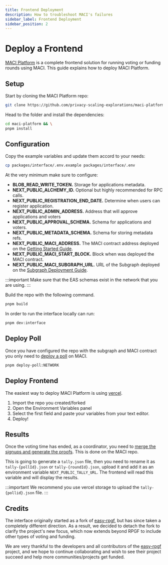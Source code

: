 ```yaml
---
title: Frontend Deployment
description: How to troubleshoot MACI's failures
sidebar_label: Frontend Deployment
sidebar_position: 2
---
```


# Deploy a Frontend

[MACI Platform](https://github.com/privacy-scaling-explorations/maci-platform) is a complete frontend solution for running voting or funding rounds using MACI. This guide explains how to deploy MACI Platform.

## Setup

Start by cloning the MACI Platform repo:

```bash
git clone https://github.com/privacy-scaling-explorations/maci-platform
```

Head to the folder and install the dependencies:

```bash
cd maci-platform && \
pnpm install
```

## Configuration

Copy the example variables and update them accord to your needs:

```bash
cp packages/interface/.env.example packages/interface/.env
```

At the very minimum make sure to configure:

- **BLOB_READ_WRITE_TOKEN.** Storage for applications metadata.
- **NEXT_PUBLIC_ALCHEMY_ID.** Optional but highly recommended for RPC calls.
- **NEXT_PUBLIC_REGISTRATION_END_DATE.** Determine when users can register application.
- **NEXT_PUBLIC_ADMIN_ADDRESS.** Address that will approve applications and voters
- **NEXT_PUBLIC_APPROVAL_SCHEMA.** Schema for applications and voters.
- **NEXT_PUBLIC_METADATA_SCHEMA.** Schema for storing metadata refs.
- **NEXT_PUBLIC_MACI_ADDRESS.** The MACI contract address deployed on the [Getting Started Guide](/docs/getting-started).
- **NEXT_PUBLIC_MACI_START_BLOCK.** Block when was deployed the MACI contract.
- **NEXT_PUBLIC_MACI_SUBGRAPH_URL.** URL of the Subgraph deployed on the [Subgraph Deployment Guide](/docs/guides/subgraph).

:::important
Make sure that the EAS schemas exist in the network that you are using.
:::

Build the repo with the following command.

```bash
pnpm build
```

In order to run the interface locally can run:

```bash
pnpm dev:interface
```

## Deploy Poll

Once you have configured the repo with the subgraph and MACI contract you only need to [deploy a poll](/docs/getting-started#deploy-poll) on MACI.

```bash
pnpm deploy-poll:NETWORK
```

## Deploy Frontend

The easiest way to deploy MACI Platform is using [vercel](https://vercel.com/new).

1. Import the repo you created/forked
2. Open the Environment Variables panel
3. Select the first field and paste your variables from your text editor.
4. Deploy!

## Results

Once the voting time has ended, as a coordinator, you need to [merge the signups and generate the proofs](/docs/getting-started#poll-finalization). This is done on the MACI repo.

This is going to generate a `tally.json` file, then you need to rename it as `tally-{pollId}.json` or `tally-{roundId}.json`, upload it and add it as an environment variable `NEXT_PUBLIC_TALLY_URL`. The frontend will read this variable and will display the results.

:::important
We recommend you use vercel storage to upload the `tally-{pollid}.json` file.
:::

## Credits

The interface originally started as a fork of [easy-rpgf](https://github.com/gitcoinco/easy-retro-pgf), but has since taken a completely different direction. As a result, we decided to detach the fork to clarify the project's new focus, which now extends beyond RPGF to include other types of voting and funding.

We are very thankful to the developers and all contributors of the [easy-rpgf](https://github.com/gitcoinco/easy-retro-pgf) project, and we hope to continue collaborating and wish to see their project succeed and help more communities/projects get funded.
